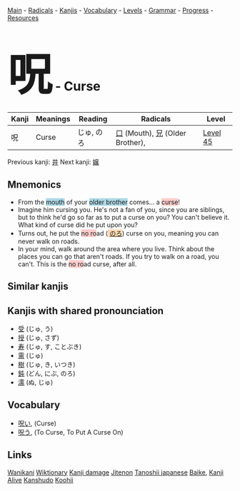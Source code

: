 <style> bigfont {font-size: 100px}</style>
[Main](../README.md) -
[Radicals](../radicals.md) -
[Kanjis](../kanjis.md) -
[Vocabulary](../vocabulary.md) -
[Levels](../levels.md) -
[Grammar](../grammar.md) - 
[Progress](../progress.md) -
[Resources](../resources.md)
# <bigfont> 呪</bigfont> - Curse 

| Kanji | Meanings | Reading | Radicals | Level |
| --- | --- | --- | --- | --- |
| 呪 | Curse | じゅ, のろ | [口](../radicals/口.md) (Mouth), [兄](../radicals/兄.md) (Older Brother),  | [Level 45](../levels/wk_level45.md) |

Previous kanji: [井](井.md) Next kanji: [嬢](嬢.md) 

## Mnemonics
 * From the <span style="background-color:#ADD8E6"> mouth</span> of your <span style="background-color:#ADD8E6"> older brother</span> comes... a <span style="background-color:#ffcccb"> curse</span>!
* Imagine him cursing you. He's not a fan of you, since you are siblings, but to think he'd go so far as to put a curse on you? You can't believe it. What kind of curse did he put upon you?
* Turns out, he put the <span style="background-color:#ffcccb"> no ro</span>ad (<span style="background-color:#fed8b1"> [のろ](https://jisho.org/search/のろ)</span>) curse on you, meaning you can never walk on roads.
* In your mind, walk around the area where you live. Think about the places you can go that aren't roads. If you try to walk on a road, you can't. This is the <span style="background-color:#ffcccb"> no ro</span>ad curse, after all.


## Similar kanjis
 


## Kanjis with shared pronounciation
 * [受](受.md) (じゅ, う)
* [授](授.md) (じゅ, さず)
* [寿](寿.md) (じゅ, す, ことぶき)
* [需](需.md) (じゅ)
* [樹](樹.md) (じゅ, き, いつき)
* [鈍](鈍.md) (どん, にぶ, のろ)
* [濡](濡.md) (ぬ, じゅ)



## Vocabulary
 * [呪い](../vocabulary/呪.md), (Curse)
* [呪う](../vocabulary/呪.md), (To Curse, To Put A Curse On)




## Links 


[Wanikani](https://www.wanikani.com/kanji/呪)
[Wiktionary](https://en.wiktionary.org/wiki/呪)
[Kanji damage](http://www.kanjidamage.com/kanji/search?utf8=✓&q=呪)
[Jitenon](https://jitenon.com/kanji/呪)
[Tanoshii japanese](https://www.tanoshiijapanese.com/dictionary/kanji.cfm?k=呪)
[Baike](https://baike.baidu.com/item/呪),
[Kanji Alive](https://app.kanjialive.com/呪)
[Kanshudo](https://www.kanshudo.com/searchmn?q=呪)
[Koohii](https://kanji.koohii.com/study/kanji/呪)

